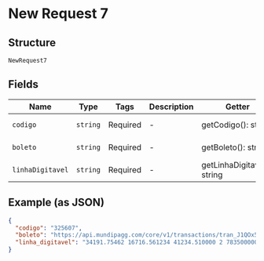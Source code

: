 
# New Request 7

## Structure

`NewRequest7`

## Fields

| Name | Type | Tags | Description | Getter | Setter |
|  --- | --- | --- | --- | --- | --- |
| `codigo` | `string` | Required | - | getCodigo(): string | setCodigo(string codigo): void |
| `boleto` | `string` | Required | - | getBoleto(): string | setBoleto(string boleto): void |
| `linhaDigitavel` | `string` | Required | - | getLinhaDigitavel(): string | setLinhaDigitavel(string linhaDigitavel): void |

## Example (as JSON)

```json
{
  "codigo": "325607",
  "boleto": "https://api.mundipagg.com/core/v1/transactions/tran_J1QOx55fJGSbW7oB/pdf",
  "linha_digitavel": "34191.75462 16716.561234 41234.510000 2 78350000029719"
}
```

